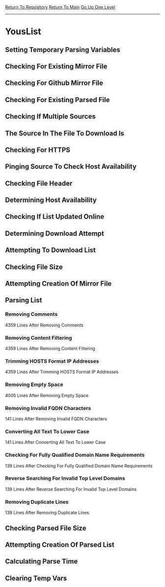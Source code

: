[Return To Repository](https://github.com/deathbybandaid/piholeparser/)
[Return To Main](https://github.com/deathbybandaid/piholeparser/blob/master/RecentRunLogs/Mainlog.md)
[Go Up One Level](https://github.com/deathbybandaid/piholeparser/blob/master/RecentRunLogs/TopLevelScripts/30-Processing-External-Blacklists.md)
____________________________________
# YousList
## Setting Temporary Parsing Variables
## Checking For Existing Mirror File
## Checking For Github Mirror File
## Checking For Existing Parsed File
## Checking If Multiple Sources
## The Source In The File To Download Is
## Checking For HTTPS
## Pinging Source To Check Host Availability
## Checking File Header
## Determining Host Availability
## Checking If List Updated Online
## Determining Download Attempt
## Attempting To Download List
## Checking File Size
## Attempting Creation Of Mirror File
## Parsing List
### Removing Comments
4359 Lines After Removing Comments
### Removing Content Filtering
4359 Lines After Removing Content Filtering
### Trimming HOSTS Format IP Addresses
4359 Lines After Trimming HOSTS Format IP Addresses
### Removing Empty Space
4005 Lines After Removing Empty Space
### Removing Invalid FQDN Characters
141 Lines After Removing Invalid FQDN Characters
### Converting All Text To Lower Case
141 Lines After Converting All Text To Lower Case
### Checking For Fully Qualified Domain Name Requirements
139 Lines After Checking For Fully Qualified Domain Name Requirements
### Reverse Searching For Invalid Top Level Domains
139 Lines After Reverse Searching For Invalid Top Level Domains
### Removing Duplicate Lines
139 Lines After Removing Duplicate Lines
## Checking Parsed File Size
## Attempting Creation Of Parsed List
## Calculating Parse Time
## Clearing Temp Vars
